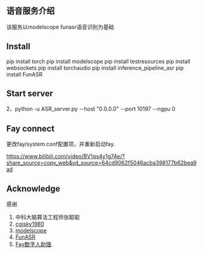 ##  语音服务介绍

该服务以modelscope funasr语音识别为基础


## Install
pip install torch
pip install modelscope
pip install testresources
pip install websockets
pip install torchaudio
pip install inference_pipeline_asr
pip install FunASR

## Start server

2、python -u ASR_server.py --host "0.0.0.0" --port 10197 --ngpu 0 

## Fay connect
更改fay/system.conf配置项，并重新启动fay.

https://www.bilibili.com/video/BV1qs4y1g74e/?share_source=copy_web&vd_source=64cd9062f5046acba398177b62bea9ad


## Acknowledge
感谢
1. 中科大脑算法工程师张聪聪
2.  [cgisky1980](https://github.com/cgisky1980/FunASR) 
3. [modelscope](https://github.com/modelscope/modelscope)
4. [FunASR](https://github.com/alibaba-damo-academy/FunASR)
5. [Fay数字人助理](https://github.com/TheRamU/Fay).
